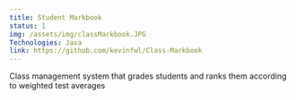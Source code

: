 ```yaml
---
title: Student Markbook
status: 1
img: /assets/img/classMarkbook.JPG
Technologies: Java
link: https://github.com/kevinfwl/Class-Markbook
---
```


Class management system that grades students and ranks them according to weighted test averages